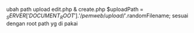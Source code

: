 ubah path upload edit.php & create.php 
$uploadPath = $_SERVER['DOCUMENT_ROOT'].'/pemweb/upload/'.$randomFilename;
sesuai dengan root path yg di pakai
